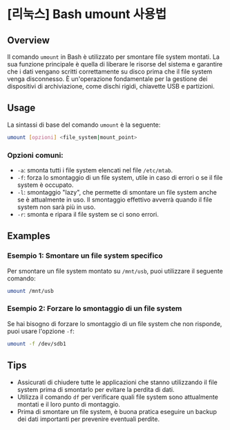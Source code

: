 # [리눅스] Bash umount 사용법

## Overview
Il comando `umount` in Bash è utilizzato per smontare file system montati. La sua funzione principale è quella di liberare le risorse del sistema e garantire che i dati vengano scritti correttamente su disco prima che il file system venga disconnesso. È un'operazione fondamentale per la gestione dei dispositivi di archiviazione, come dischi rigidi, chiavette USB e partizioni.

## Usage
La sintassi di base del comando `umount` è la seguente:

```bash
umount [opzioni] <file_system|mount_point>
```

### Opzioni comuni:
- `-a`: smonta tutti i file system elencati nel file `/etc/mtab`.
- `-f`: forza lo smontaggio di un file system, utile in caso di errori o se il file system è occupato.
- `-l`: smontaggio "lazy", che permette di smontare un file system anche se è attualmente in uso. Il smontaggio effettivo avverrà quando il file system non sarà più in uso.
- `-r`: smonta e ripara il file system se ci sono errori.

## Examples
### Esempio 1: Smontare un file system specifico
Per smontare un file system montato su `/mnt/usb`, puoi utilizzare il seguente comando:

```bash
umount /mnt/usb
```

### Esempio 2: Forzare lo smontaggio di un file system
Se hai bisogno di forzare lo smontaggio di un file system che non risponde, puoi usare l'opzione `-f`:

```bash
umount -f /dev/sdb1
```

## Tips
- Assicurati di chiudere tutte le applicazioni che stanno utilizzando il file system prima di smontarlo per evitare la perdita di dati.
- Utilizza il comando `df` per verificare quali file system sono attualmente montati e il loro punto di montaggio.
- Prima di smontare un file system, è buona pratica eseguire un backup dei dati importanti per prevenire eventuali perdite.